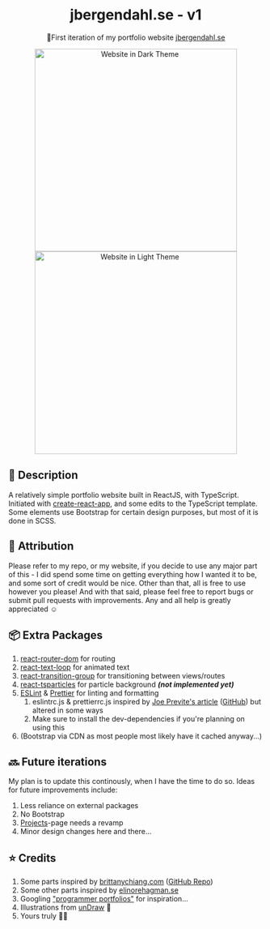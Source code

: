 <h1 align="center">jbergendahl.se - v1 </h1>
<p align="center">🎉First iteration of my portfolio website <a href="https://www.jbergendahl.se" target="_blank">jbergendahl.se</a></p>
<div align="center" float="left">
  <img src="https://user-images.githubusercontent.com/60484937/137580015-8ec7f499-aeef-441d-a9b7-533bd6284fc3.png" alt="Website in Dark Theme" width="400"/>
  <img src="https://user-images.githubusercontent.com/60484937/137580005-fbdcbaf8-5660-41fc-a15c-38723de869df.png" alt="Website in Light Theme" width="400"/>
</div>

## 📜 Description

A relatively simple portfolio website built in ReactJS, with TypeScript. Initiated with [create-react-app](https://create-react-app.dev/), and some edits to the TypeScript template. Some elements use Bootstrap for certain design purposes, but most of it is done in SCSS.

## 🔴 Attribution

Please refer to my repo, or my website, if you decide to use any major part of this - I did spend some time on getting everything how I wanted it to be, and some sort of credit would be nice. Other than that, all is free to use however you please!
And with that said, please feel free to report bugs or submit pull requests with improvements. Any and all help is greatly appreciated ☺

## 📦 Extra Packages

1. [react-router-dom](https://reactrouter.com/web/guides/quick-start) for routing
2. [react-text-loop](https://www.npmjs.com/package/react-text-loop) for animated text
3. [react-transition-group](https://www.npmjs.com/package/react-transition-group) for transitioning between views/routes
4. [react-tsparticles](https://www.npmjs.com/package/react-tsparticles) for particle background **_(not implemented yet)_**
5. [ESLint](https://www.npmjs.com/package/eslint) & [Prettier](https://www.npmjs.com/package/prettier) for linting and formatting
    1. eslintrc.js & prettierrc.js inspired by [Joe Previte's article](https://www.sitepoint.com/react-with-typescript-best-practices/) ([GitHub](https://github.com/jsjoeio)) but altered in some ways
    2. Make sure to install the dev-dependencies if you're planning on using this
6. (Bootstrap via CDN as most people most likely have it cached anyway...)

## 🔜 Future iterations

My plan is to update this continously, when I have the time to do so. Ideas for future improvements include:

1. Less reliance on external packages
2. No Bootstrap
3. [Projects](https://jbergendahl.se/projects)-page needs a revamp
4. Minor design changes here and there...

## ⭐ Credits

1. Some parts inspired by [brittanychiang.com](https://www.brittanychiang.com/) ([GitHub Repo](https://github.com/bchiang7/v4/))
2. Some other parts inspired by [elinorehagman.se](https://elinorehagman.se/)
3. Googling ["programmer portfolios"](https://www.google.com/search?q=programmer+portfolios) for inspiration...
4. Illustrations from [unDraw](https://undraw.co/illustrations) 🌟
5. Yours truly 🤷‍♀️
